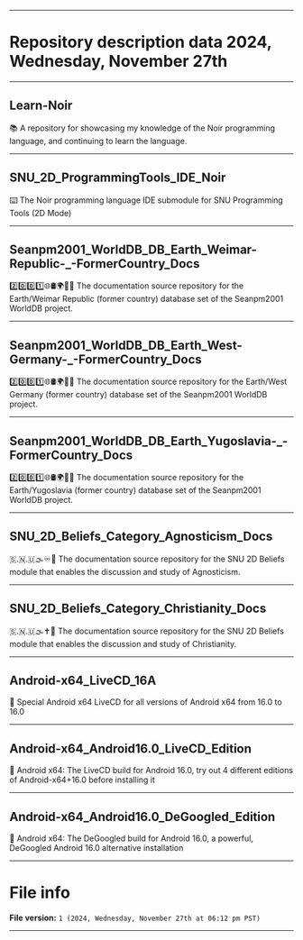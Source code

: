 
***

# Repository description data 2024, Wednesday, November 27th

---

## Learn-Noir

📚️ A repository for showcasing my knowledge of the Noir programming language, and continuing to learn the language. 

---

## SNU_2D_ProgrammingTools_IDE_Noir

⌨️ The Noir programming language IDE submodule for SNU Programming Tools (2D Mode)

---

## Seanpm2001_WorldDB_DB_Earth_Weimar-Republic-_-FormerCountry_Docs

2️⃣️0️⃣️0️⃣️1️⃣️🌐️🛢️🌍️🏴️📖️ The documentation source repository for the Earth/Weimar Republic (former country) database set of the Seanpm2001 WorldDB project. 

---

## Seanpm2001_WorldDB_DB_Earth_West-Germany-_-FormerCountry_Docs

2️⃣️0️⃣️0️⃣️1️⃣️🌐️🛢️🌍️🏴️📖️ The documentation source repository for the Earth/West Germany (former country) database set of the Seanpm2001 WorldDB project. 

---

## Seanpm2001_WorldDB_DB_Earth_Yugoslavia-_-FormerCountry_Docs

2️⃣️0️⃣️0️⃣️1️⃣️🌐️🛢️🌍️🏴️📖️ The documentation source repository for the Earth/Yugoslavia (former country) database set of the Seanpm2001 WorldDB project. 

---

## SNU_2D_Beliefs_Category_Agnosticism_Docs

🇸.🇳.🇺🌫️♾️📖️ The documentation source repository for the SNU 2D Beliefs module that enables the discussion and study of Agnosticism.

---

## SNU_2D_Beliefs_Category_Christianity_Docs

🇸.🇳.🇺🌫️✝️📖️ The documentation source repository for the SNU 2D Beliefs module that enables the discussion and study of Christianity.

---

## Android-x64_LiveCD_16A

🤖️ Special Android x64 LiveCD for all versions of Android x64 from 16.0 to 16.0 

---

## Android-x64_Android16.0_LiveCD_Edition

🤖️ Android x64: The LiveCD build for Android 16.0, try out 4 different editions of Android-x64+16.0 before installing it 

---

## Android-x64_Android16.0_DeGoogled_Edition

🤖️ Android x64: The DeGoogled build for Android 16.0, a powerful, DeGoogled Android 16.0 alternative installation 

***

# File info

**File version:** `1 (2024, Wednesday, November 27th at 06:12 pm PST)`

***

